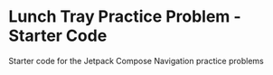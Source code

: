 Lunch Tray Practice Problem - Starter Code
==================================

Starter code for the Jetpack Compose Navigation practice problems